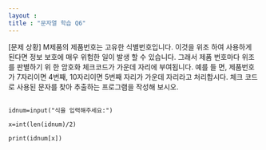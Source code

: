 ```yaml
---
layout : 
title : "문자열 학습 Q6"
---
```


[문제 상황]
M제품의 제품번호는 고유한 식별번호입니다. 이것을 위조
하여 사용하게 된다면 정보 보호에 매우 위험한 일이 발생
할 수 있습니다. 그래서 제품 번호마다 위조를 판별하기 위
한 암호화 체크코드가 가운데 자리에 부여됩니다. 예를 들
면, 제품번호가 7자리이면 4번째, 10자리이면 5번째 자리가
가운데 자리라고 처리합시다. 체크 코드로 사용된 문자를
찾아 추출하는 프로그램을 작성해 보시오.

~~~

idnum=input("식을 입력해주세요:")

x=int(len(idnum)/2)

print(idnum[x])

~~~
